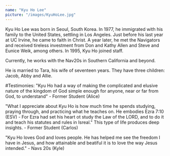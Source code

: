 ```yaml
---
name: "Kyu Ho Lee"
picture: "/images/KyuHoLee.jpg"
---
```

Kyu Ho Lee was born in Seoul, South Korea. In 1977, he immigrated with his family to the United States, settling in Los Angeles. Just before his last year at UC Irvine, he came to faith in Christ. A year later, he met the Navigators and received tireless investment from Don and Kathy Allen and Steve and Eunice Weik, among others. In 1995, Kyu Ho joined staff. 

Currently, he works with the Nav20s in Southern California and beyond. 

He is married to Tara, his wife of seventeen years. They have three children: Jacob, Abby and Allie. 

#Testimonies:
"Kyu Ho had a way of making the complicated and elusive nature of the kingdom of God simple enough for anyone, near or far from God, to understand" - Former Student (Alice)

"What I appreciate about Kyu Ho is how much time he spends studying, praying through, and practicing what he teaches on. He embodies Ezra 7:10 (ESV) - For Ezra had set his heart ot study the Law of the LORD, and to do it and teach his statutes and rules in Isreal." This type of life produces deep insights. - Former Student (Carlos)

"Kyu Ho loves God and loves people. He has helped me see the freedom I have in Jesus, and how attainable and beatiful it is to love the way Jesus intended." - Navs 20s (Kyle)